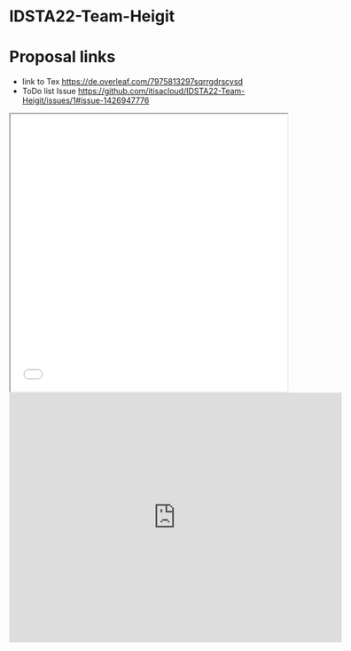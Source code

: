 # IDSTA22-Team-Heigit

# Proposal links

- link to Tex https://de.overleaf.com/7975813297sqrrgdrscysd
- ToDo list Issue https://github.com/itisacloud/IDSTA22-Team-Heigit/issues/1#issue-1426947776




<iframe src="plot.html" height="500" width="500"></iframe>

<iframe src="https://www.google.com/maps/embed?pb=!1m18!1m12!1m3!1d306141.380212437!2d126.3453416664724!3d33.3711157139061!2m3!1f0!2f0!3f0!3m2!1i1024!2i768!4f13.1!3m3!1m2!1s0x350ce3544cc84045%3A0x66bc36d2981ebf31!2sJeju-do%2C+South+Korea!5e0!3m2!1sen!2sus!4v1473136714592" width="600" height="450" frameborder="0" style="border:0" allowfullscreen></iframe>
